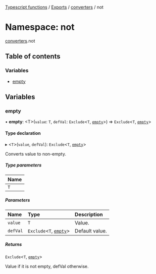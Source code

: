 [Typescript functions](../index.md) / [Exports](../modules.md) / [converters](converters.md) / not

# Namespace: not

[converters](converters.md).not

## Table of contents

### Variables

- [empty](converters.not.md#empty)

## Variables

### empty

• **empty**: <T\>(`value`: `T`, `defVal`: `Exclude`<`T`, [`empty`](types_core.md#empty)\>) => `Exclude`<`T`, [`empty`](types_core.md#empty)\>

#### Type declaration

▸ <`T`\>(`value`, `defVal`): `Exclude`<`T`, [`empty`](types_core.md#empty)\>

Converts value to non-empty.

##### Type parameters

| Name |
| :------ |
| `T` |

##### Parameters

| Name | Type | Description |
| :------ | :------ | :------ |
| `value` | `T` | Value. |
| `defVal` | `Exclude`<`T`, [`empty`](types_core.md#empty)\> | Default value. |

##### Returns

`Exclude`<`T`, [`empty`](types_core.md#empty)\>

Value if it is not empty, defVal otherwise.
